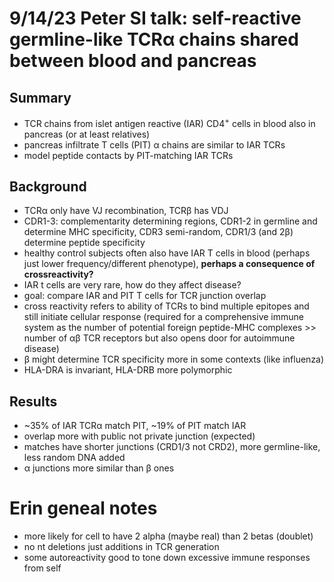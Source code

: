 # 9/14/23 Peter SI talk: self-reactive germline-like TCRα chains shared between blood and pancreas
## Summary
 - TCR chains from islet antigen reactive (IAR) CD4<sup>+</sup> cells in blood also in pancreas (or at least relatives)
 - pancreas infiltrate T cells (PIT) α chains are similar to IAR TCRs
 - model peptide contacts by PIT-matching IAR TCRs
## Background
 - TCRα only have VJ recombination, TCRβ has VDJ
 - CDR1-3: complementarity determining regions, CDR1-2 in germline and determine MHC specificity, CDR3 semi-random, CDR1/3 (and 2β) determine peptide specificity
 - healthy control subjects often also have IAR T cells in blood (perhaps just lower frequency/different phenotype), **perhaps a consequence of crossreactivity?**
 - IAR t cells are very rare, how do they affect disease?
 - goal: compare IAR and PIT T cells for TCR junction overlap
 - cross reactivity refers to ability of TCRs to bind multiple epitopes and still initiate cellular response (required for a comprehensive immune system as the number of potential foreign peptide-MHC complexes >> number of αβ TCR receptors but also opens door for autoimmune disease)
 - β might determine TCR specificity more in some contexts (like influenza)
 - HLA-DRA is invariant, HLA-DRB more polymorphic
## Results
 - ~35% of IAR TCRα match PIT, ~19% of PIT match IAR
 - overlap more with public not private junction (expected)
 - matches have shorter junctions (CRD1/3 not CRD2), more germline-like, less random DNA added
 - α junctions more similar than β ones
# Erin geneal notes
 - more likely for cell to have 2 alpha (maybe real) than 2 betas (doublet)
 - no nt deletions just additions in TCR generation
 - some autoreactivity good to tone down excessive immune responses from self